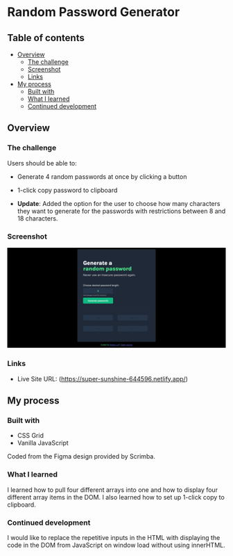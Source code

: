 # Random Password Generator

## Table of contents

- [Overview](#overview)
  - [The challenge](#the-challenge)
  - [Screenshot](#screenshot)
  - [Links](#links)
- [My process](#my-process)
  - [Built with](#built-with)
  - [What I learned](#what-i-learned)
  - [Continued development](#continued-development)

## Overview

### The challenge

Users should be able to:

- Generate 4 random passwords at once by clicking a button
- 1-click copy password to clipboard

- **Update**: Added the option for the user to choose how many characters they want to generate for the passwords with restrictions between 8 and 18 characters.

### Screenshot

![screenshot](/images/screenshot.png)

### Links

- Live Site URL: (https://super-sunshine-644596.netlify.app/)

## My process

### Built with

- CSS Grid
- Vanilla JavaScript

Coded from the Figma design provided by Scrimba.

### What I learned

I learned how to pull four different arrays into one and how to display four different array items in the DOM. I also learned how to set up 1-click copy to clipboard.

### Continued development

I would like to replace the repetitive inputs in the HTML with displaying the code in the DOM from JavaScript on window load without using innerHTML.